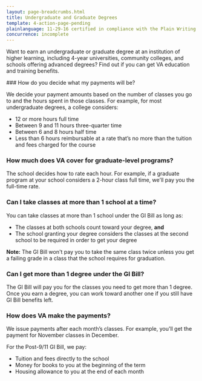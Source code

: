 ```yaml
---
layout: page-breadcrumbs.html
title: Undergraduate and Graduate Degrees
template: 4-action-page-pending
plainlanguage: 11-29-16 certified in compliance with the Plain Writing Act
concurrence: incomplete
---
```


Want to earn an undergraduate or graduate degree at an institution of higher learning, including 4-year universities, community colleges, and schools offering advanced degrees? Find out if you can get VA education and training benefits.


<div class="call-out" markdown="1">
### How do you decide what my payments will be?

We decide your payment amounts based on the number of classes you go to and the hours spent in those classes. For example, for most undergraduate degrees, a college considers:

-	12 or more hours full time
-	Between 9 and 11 hours three-quarter time
-	Between 6 and 8 hours half time
-	Less than 6 hours reimbursable at a rate that’s no more than the tuition and fees charged for the course
</div>

### How much does VA cover for graduate-level programs?

The school decides how to rate each hour. For example, if a graduate program at your school considers a 2-hour class full time, we'll pay you the full-time rate.

### Can I take classes at more than 1 school at a time?

You can take classes at more than 1 school under the GI Bill as long as: 
- The classes at both schools count toward your degree, **and** 
- The school granting your degree considers the classes at the second school to be required in order to get your degree

**Note:** The GI Bill won't pay you to take the same class twice unless you get a failing grade in a class that the school requires for graduation.

### Can I get more than 1 degree under the GI Bill?

The GI Bill will pay you for the classes you need to get more than 1 degree. Once you earn a degree, you can work toward another one if you still have GI Bill benefits left.

### How does VA make the payments?

We issue payments after each month’s classes. For example, you'll get the payment for November classes in December. 

For the Post-9/11 GI Bill, we pay: 
- Tuition and fees directly to the school
- Money for books to you at the beginning of the term
- Housing allowance to you at the end of each month
